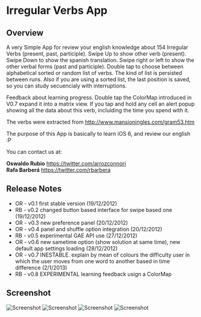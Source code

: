 # Irregular Verbs App

## Overview
A very Simple App for review your english knowledge about 154 Irregular Verbs (present, past, participle). 
Swipe Up to show other verb (present). Swipe Down to show the spanish translation. Swipe right or left to show the other verbal forms (past and participle). Double tap to choose between alphabetical sorted or random list of verbs.
The kind of list is persisted between runs. Also if you are using a sorted list, the last position is saved, so you can study secuencialy with interruptions.

Feedback about learning progress. Double tap the ColorMap introduced in V0.7 expand it into a matrix view. If you tap and hold any cell an alert popup showing all the data about this verb, incluiding the time you spend with it.

The verbs were extracted from <http://www.mansioningles.com/gram53.htm>

The purpose of this App is basically to learn iOS 6, and review our english :P



You can contact us at:

**Oswaldo Rubio** <https://twitter.com/arrozconnori>  
**Rafa Barberá** <https://twitter.com/rbarbera>

## Release Notes

* OR - v0.1 first stable version (19/12/2012)
* RB - v0.2 changed button based interface for swipe based one (19/12/2012)
* OR - v0.3 new preference panel (20/12/2012)
* OR - v0.4 panel and shuffle option integration (20/12/2012)
* RB - v0.5 experimental GAE API use (27/12/2012)
* OR - v0.6 new sametime option (show solution at same time), new default app settings loading (28/12/2012)
* OR - v0.7 INESTABLE. explain by mean of colours the difficulty user in which the user moves from one word to another based in time difference (2/1/2013)
* RB - v0.8 EXPERIMENTAL learning feedback usign a ColorMap

## Screenshot
![Screenshot](https://raw.github.com/osrufung/irregularverbs/master/screenshot.png)
![Screenshot](https://raw.github.com/osrufung/irregularverbs/master/preferences.png)
![Screenshot](https://raw.github.com/rbarbera/irregularverbs/master/colormap1.png)
![Screenshot](https://raw.github.com/rbarbera/irregularverbs/master/colormap2.png)
